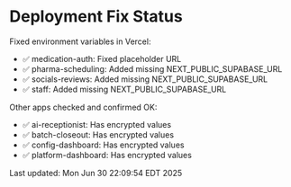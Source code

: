 # Deployment Fix Status

Fixed environment variables in Vercel:
- ✅ medication-auth: Fixed placeholder URL
- ✅ pharma-scheduling: Added missing NEXT_PUBLIC_SUPABASE_URL  
- ✅ socials-reviews: Added missing NEXT_PUBLIC_SUPABASE_URL
- ✅ staff: Added missing NEXT_PUBLIC_SUPABASE_URL

Other apps checked and confirmed OK:
- ✅ ai-receptionist: Has encrypted values
- ✅ batch-closeout: Has encrypted values
- ✅ config-dashboard: Has encrypted values
- ✅ platform-dashboard: Has encrypted values

Last updated: Mon Jun 30 22:09:54 EDT 2025
